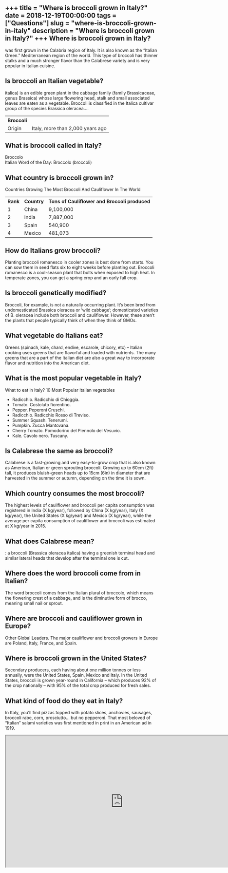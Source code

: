 +++
title = "Where is broccoli grown in Italy?"
date = 2018-12-19T00:00:00
tags = ["Questions"]
slug = "where-is-broccoli-grown-in-italy"
description = "Where is broccoli grown in Italy?"
+++
Where is broccoli grown in Italy?
---------------------------------

was first grown in the Calabria region of Italy. It is also known as the “Italian Green.” Mediterranean region of the world. This type of broccoli has thinner stalks and a much stronger flavor than the Calabrese variety and is very popular in Italian cuisine.

Is broccoli an Italian vegetable?
---------------------------------

italica) is an edible green plant in the cabbage family (family Brassicaceae, genus Brassica) whose large flowering head, stalk and small associated leaves are eaten as a vegetable. Broccoli is classified in the Italica cultivar group of the species Brassica oleracea….

<table><tr><th>Broccoli</th></tr><tr><td>Origin</td><td>Italy, more than 2,000 years ago</td></tr></table>

What is broccoli called in Italy?
---------------------------------

Broccolo  
Italian Word of the Day: Broccolo (broccoli)

What country is broccoli grown in?
----------------------------------

Countries Growing The Most Broccoli And Cauliflower In The World

<table><tr><th>Rank</th><th>Country</th><th>Tons of Cauliflower and Broccoli produced</th></tr><tr><td>1</td><td>China</td><td>9,100,000</td></tr><tr><td>2</td><td>India</td><td>7,887,000</td></tr><tr><td>3</td><td>Spain</td><td>540,900</td></tr><tr><td>4</td><td>Mexico</td><td>481,073</td></tr></table>

How do Italians grow broccoli?
------------------------------

Planting broccoli romanesco in cooler zones is best done from starts. You can sow them in seed flats six to eight weeks before planting out. Broccoli romanesco is a cool-season plant that bolts when exposed to high heat. In temperate zones, you can get a spring crop and an early fall crop.

Is broccoli genetically modified?
---------------------------------

Broccoli, for example, is not a naturally occurring plant. It’s been bred from undomesticated Brassica oleracea or ‘wild cabbage’; domesticated varieties of B. oleracea include both broccoli and cauliflower. However, these aren’t the plants that people typically think of when they think of GMOs.

What vegetable do Italians eat?
-------------------------------

Greens (spinach, kale, chard, endive, escarole, chicory, etc) – Italian cooking uses greens that are flavorful and loaded with nutrients. The many greens that are a part of the Italian diet are also a great way to incorporate flavor and nutrition into the American diet.

What is the most popular vegetable in Italy?
--------------------------------------------

What to eat in Italy? 10 Most Popular Italian vegetables

- Radicchio. Radicchio di Chioggia.
- Tomato. Costoluto fiorentino.
- Pepper. Peperoni Cruschi.
- Radicchio. Radicchio Rosso di Treviso.
- Summer Squash. Tenerumi.
- Pumpkin. Zucca Mantovana.
- Cherry Tomato. Pomodorino del Piennolo del Vesuvio.
- Kale. Cavolo nero. Tuscany.

Is Calabrese the same as broccoli?
----------------------------------

Calabrese is a fast-growing and very easy-to-grow crop that is also known as American, Italian or green sprouting broccoli. Growing up to 60cm (2ft) tall, it produces bluish-green heads up to 15cm (6in) in diameter that are harvested in the summer or autumn, depending on the time it is sown.

Which country consumes the most broccoli?
-----------------------------------------

The highest levels of cauliflower and broccoli per capita consumption was registered in India (X kg/year), followed by China (X kg/year), Italy (X kg/year), the United States (X kg/year) and Mexico (X kg/year), while the average per capita consumption of cauliflower and broccoli was estimated at X kg/year in 2015.

What does Calabrese mean?
-------------------------

: a broccoli (Brassica oleracea italica) having a greenish terminal head and similar lateral heads that develop after the terminal one is cut.

Where does the word broccoli come from in Italian?
--------------------------------------------------

The word broccoli comes from the Italian plural of broccolo, which means the flowering crest of a cabbage, and is the diminutive form of brocco, meaning small nail or sprout.

Where are broccoli and cauliflower grown in Europe?
---------------------------------------------------

Other Global Leaders. The major cauliflower and broccoli growers in Europe are Poland, Italy, France, and Spain.

Where is broccoli grown in the United States?
---------------------------------------------

Secondary producers, each having about one million tonnes or less annually, were the United States, Spain, Mexico and Italy. In the United States, broccoli is grown year-round in California – which produces 92% of the crop nationally – with 95% of the total crop produced for fresh sales.

What kind of food do they eat in Italy?
---------------------------------------

In Italy, you’ll find pizzas topped with potato slices, anchovies, sausages, broccoli rabe, corn, prosciutto… but no pepperoni. That most beloved of “Italian” salami varieties was first mentioned in print in an American ad in 1919.

<iframe allow="accelerometer; autoplay; clipboard-write; encrypted-media; gyroscope; picture-in-picture" allowfullscreen="" class="__youtube_prefs__  epyt-is-override  no-lazyload" data-no-lazy="1" data-origheight="433" data-origwidth="770" data-skipgform_ajax_framebjll="" height="433" id="_ytid_44005" loading="lazy" src="https://www.youtube.com/embed/NGoHibWQUro?enablejsapi=1&autoplay=0&cc_load_policy=0&cc_lang_pref=&iv_load_policy=1&loop=0&modestbranding=0&rel=1&fs=1&playsinline=0&autohide=2&theme=dark&color=red&controls=1&" title="YouTube player" width="770"></iframe>